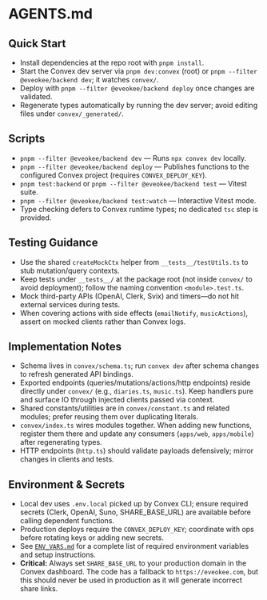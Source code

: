 # AGENTS.md

## Quick Start
- Install dependencies at the repo root with `pnpm install`.
- Start the Convex dev server via `pnpm dev:convex` (root) or `pnpm --filter @eveokee/backend dev`; it watches `convex/`.
- Deploy with `pnpm --filter @eveokee/backend deploy` once changes are validated.
- Regenerate types automatically by running the dev server; avoid editing files under `convex/_generated/`.

## Scripts
- `pnpm --filter @eveokee/backend dev` — Runs `npx convex dev` locally.
- `pnpm --filter @eveokee/backend deploy` — Publishes functions to the configured Convex project (requires `CONVEX_DEPLOY_KEY`).
- `pnpm test:backend` or `pnpm --filter @eveokee/backend test` — Vitest suite.
- `pnpm --filter @eveokee/backend test:watch` — Interactive Vitest mode.
- Type checking defers to Convex runtime types; no dedicated `tsc` step is provided.

## Testing Guidance
- Use the shared `createMockCtx` helper from `__tests__/testUtils.ts` to stub mutation/query contexts.
- Keep tests under `__tests__/` at the package root (not inside `convex/` to avoid deployment); follow the naming convention `<module>.test.ts`.
- Mock third-party APIs (OpenAI, Clerk, Svix) and timers—do not hit external services during tests.
- When covering actions with side effects (`emailNotify`, `musicActions`), assert on mocked clients rather than Convex logs.

## Implementation Notes
- Schema lives in `convex/schema.ts`; run `convex dev` after schema changes to refresh generated API bindings.
- Exported endpoints (queries/mutations/actions/http endpoints) reside directly under `convex/` (e.g., `diaries.ts`, `music.ts`). Keep handlers pure and surface IO through injected clients passed via context.
- Shared constants/utilities are in `convex/constant.ts` and related modules; prefer reusing them over duplicating literals.
- `convex/index.ts` wires modules together. When adding new functions, register them there and update any consumers (`apps/web`, `apps/mobile`) after regenerating types.
- HTTP endpoints (`http.ts`) should validate payloads defensively; mirror changes in clients and tests.

## Environment & Secrets
- Local dev uses `.env.local` picked up by Convex CLI; ensure required secrets (Clerk, OpenAI, Suno, SHARE_BASE_URL) are available before calling dependent functions.
- Production deploys require the `CONVEX_DEPLOY_KEY`; coordinate with ops before rotating keys or adding new secrets.
- See [`ENV_VARS.md`](docs/ENV_VARS.md) for a complete list of required environment variables and setup instructions.
- **Critical:** Always set `SHARE_BASE_URL` to your production domain in the Convex dashboard. The code has a fallback to `https://eveokee.com`, but this should never be used in production as it will generate incorrect share links.
